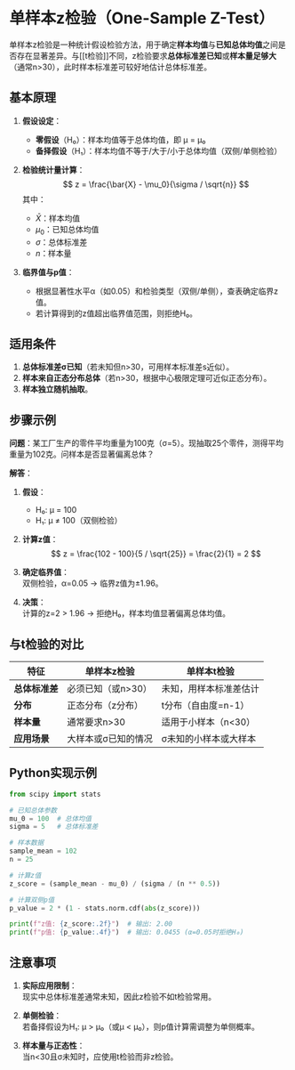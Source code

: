 # 单样本z检验（One-Sample Z-Test）

单样本z检验是一种统计假设检验方法，用于确定**样本均值**与**已知总体均值**之间是否存在显著差异。与[[t检验]]不同，z检验要求**总体标准差已知**或**样本量足够大**（通常n>30），此时样本标准差可较好地估计总体标准差。

## 基本原理
1. **假设设定**：
   - **零假设**（H₀）：样本均值等于总体均值，即 μ = μ₀  
   - **备择假设**（H₁）：样本均值不等于/大于/小于总体均值（双侧/单侧检验）

2. **检验统计量计算**：
   $$
   z = \frac{\bar{X} - \mu_0}{\sigma / \sqrt{n}}
   $$
   其中：
   - $\bar{X}$：样本均值  
   - $\mu_0$：已知总体均值  
   - $\sigma$：总体标准差  
   - $n$：样本量  

3. **临界值与p值**：
   - 根据显著性水平α（如0.05）和检验类型（双侧/单侧），查表确定临界z值。
   - 若计算得到的z值超出临界值范围，则拒绝H₀。

## 适用条件
1. **总体标准差σ已知**（若未知但n>30，可用样本标准差s近似）。
2. **样本来自正态分布总体**（若n>30，根据中心极限定理可近似正态分布）。
3. **样本独立随机抽取**。

## 步骤示例
**问题**：某工厂生产的零件平均重量为100克（σ=5）。现抽取25个零件，测得平均重量为102克。问样本是否显著偏离总体？

**解答**：
1. **假设**：
   - H₀: μ = 100  
   - H₁: μ ≠ 100（双侧检验）

2. **计算z值**：
   $$
   z = \frac{102 - 100}{5 / \sqrt{25}} = \frac{2}{1} = 2
   $$

3. **确定临界值**：  
   双侧检验，α=0.05 → 临界z值为±1.96。

4. **决策**：  
   计算的z=2 > 1.96 → 拒绝H₀，样本均值显著偏离总体均值。

## 与t检验的对比
| **特征**         | **单样本z检验**               | **单样本t检验**               |
|------------------|------------------------------|------------------------------|
| **总体标准差**   | 必须已知（或n>30）            | 未知，用样本标准差估计       |
| **分布**         | 正态分布（z分布）             | t分布（自由度=n-1）           |
| **样本量**       | 通常要求n>30                 | 适用于小样本（n<30）         |
| **应用场景**     | 大样本或σ已知的情况           | σ未知的小样本或大样本         |

## Python实现示例
```python
from scipy import stats

# 已知总体参数
mu_0 = 100  # 总体均值
sigma = 5   # 总体标准差

# 样本数据
sample_mean = 102
n = 25

# 计算z值
z_score = (sample_mean - mu_0) / (sigma / (n ** 0.5))

# 计算双侧p值
p_value = 2 * (1 - stats.norm.cdf(abs(z_score)))

print(f"z值: {z_score:.2f}")  # 输出: 2.00
print(f"p值: {p_value:.4f}")  # 输出: 0.0455 (α=0.05时拒绝H₀)
```

## 注意事项
1. **实际应用限制**：  
   现实中总体标准差通常未知，因此z检验不如t检验常用。

2. **单侧检验**：  
   若备择假设为H₁: μ > μ₀（或μ < μ₀），则p值计算需调整为单侧概率。

3. **样本量与正态性**：  
   当n<30且σ未知时，应使用t检验而非z检验。